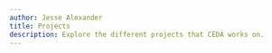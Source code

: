 ```yaml
---
author: Jesse Alexander
title: Projects
description: Explore the different projects that CEDA works on.  
---
```


